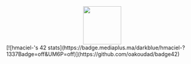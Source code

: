 <div id="header" align="center">
  <img src="https://badge.mediaplus.ma/darkblue/hmaciel-?1337Badge=off&UM6P=off" width="100"/>
</div>
[![hmaciel-'s 42 stats](https://badge.mediaplus.ma/darkblue/hmaciel-?1337Badge=off&UM6P=off)](https://github.com/oakoudad/badge42)
